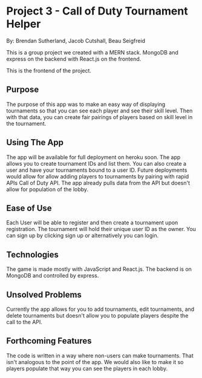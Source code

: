 # Project 3 - Call of Duty Tournament Helper
By: Brendan Sutherland, Jacob Cutshall, Beau Seigfreid

This is a group project we created with a MERN stack. MongoDB and express on the backend with React.js on the frontend. 

This is the frontend of the project. 

## Purpose

The purpose of this app was to make an easy way of displaying tournaments so that you can see each player and see their skill level. Then with that data, you can create fair pairings of players based on skill level in the tournament. 

## Using The App

The app will be available for full deployment on heroku soon. The app allows you to create tournament IDs and list them. You can also create a user and have your tournaments bound to a user ID. Future deployments would allow for allow adding players to tournaments by pairing with rapid APIs Call of Duty API. The app already pulls data from the API but doesn't allow for population of the lobby. 

## Ease of Use
Each User will be able to register and then create a tournament upon registration. The tournament will hold their unique user ID as the owner. You can sign up by clicking sign up or alternatively you can login. 



## Technologies

The game is made mostly with JavaScript and React.js. The backend is on MongoDB and controlled by express.

## Unsolved Problems

Currently the app allows for you to add tournaments, edit tournaments, and delete tournaments but doesn't allow you to populate players despite the call to the API. 

## Forthcoming Features

The code is written in a way where non-users can make tournaments. That isn't analogous to the point of the app. We would also like to make it so players populate that way you can see the players in each lobby. 
